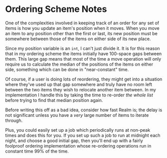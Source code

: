 # Ordering Scheme Notes

One of the complexities involved in keeping track of an order for any set of items is how you update an item's position when it moves. When you move an item to any position other than the first or last, its new position must be somewhere between those of the items on either side of its new place.

Since my position variable is an `int`, I can't just divide it. It is for this reason that in my ordering scheme the items initially have 100-space gaps between them. This large gap means that most of the time a move operation will only require us to calculate the median of the positions of the items on either side, something which can be done in "near-constant" time.

Of course, if a user is doing lots of reordering, they might get into a situation where they've used up that gap somewhere and truly have no room left between the two items they wish to relocate another item between. In my implementation I handle this by taking the time to re-order *the whole list* before trying to find that median position again.

Before writing this off as a bad idea, consider how fast Realm is; the delay is not significant unless you have a *very* large number of items to iterate through.

Plus, you could easily set up a job which periodically runs at non-peak times and does this for you. If you set up such a job to run at midnight each night, and choose a good initial gap, then you'll end up with a fairly foolproof ordering implementation whose re-ordering operations run in constant time 99% of the time.
